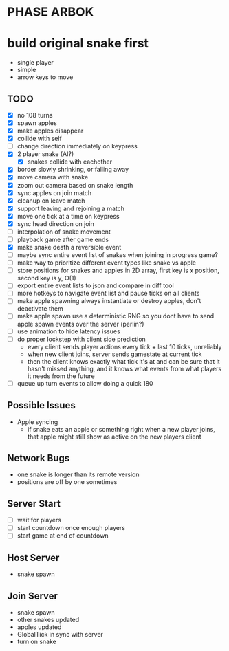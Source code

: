 PHASE ARBOK
===========

# build original snake first
- single player
- simple
- arrow keys to move

## TODO
- [x] no 108 turns
- [x] spawn apples
- [x] make apples disappear
- [x] collide with self
- [ ] change direction immediately on keypress
- [x] 2 player snake (AI?)
    - [x] snakes collide with eachother
- [x] border slowly shrinking, or falling away
- [x] move camera with snake
- [x] zoom out camera based on snake length
- [x] sync apples on join match
- [x] cleanup on leave match
- [x] support leaving and rejoining a match
- [x] move one tick at a time on keypress
- [x] sync head direction on join
- [ ] interpolation of snake movement
- [ ] playback game after game ends
- [x] make snake death a reversible event
- [ ] maybe sync entire event list of snakes when joining in progress game?
- [ ] make way to prioritize different event types like snake vs apple
- [ ] store positions for snakes and apples in 2D array, first key is x position, second key is y, O(1)
- [ ] export entire event lists to json and compare in diff tool
- [ ] more hotkeys to navigate event list and pause ticks on all clients
- [ ] make apple spawning always instantiate or destroy apples, don't deactivate them
- [ ] make apple spawn use a deterministic RNG so you dont have to send apple spawn events over the server (perlin?)
- [ ] use animation to hide latency issues
- [ ] do proper lockstep with client side prediction
    - every client sends player actions every tick + last 10 ticks, unreliably
    - when new client joins, server sends gamestate at current tick
    - then the client knows exactly what tick it's at and can be sure that it hasn't missed anything, and it knows what events from what players it needs from the future
- [ ] queue up turn events to allow doing a quick 180

## Possible Issues
- Apple syncing
    - if snake eats an apple or something right when a new player joins, that apple might still show as active on the new players client

## Network Bugs
- one snake is longer than its remote version
- positions are off by one sometimes


## Server Start
- [ ] wait for players
- [ ] start countdown once enough players
- [ ] start game at end of countdown

## Host Server
- snake spawn

## Join Server
- snake spawn
- other snakes updated
- apples updated
- GlobalTick in sync with server
- turn on snake
